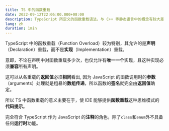 ```yaml
---
title: TS 中的函数重载
date: 2022-09-12T22:06:00.000+08:00
description: TypeScript 所定义的函数重载语法，与 C++ 等静态语言中的概念有较大差异。
lang: zh
duration: 1min
---
```


TypeScript 中的函数重载（Function Overload）较为特别，其允许的是**声明**（Declaration）重载，而不是**实现**（Implementation）重载。

意即，不论在声明中对函数重载多少次，也仅允许有**唯一一个**实现，且这种实现必须**兼容**所有声明。

这可以从各重载的**返回值**必须**相同**看出,
因为 JavaScript 的函数调用时的**参数**（arguments）处理就是粗暴的**数组传递**，所以函数的**签名**就完全由**返回值**确定。

所以 TS 中函数重载的意义主要在于，使 IDE 能够提供**函数重载**这种思维模式的**代码提示**。

完全符合 TypeScript 作为 JavaScript 的**注释**的角色，除了`class`和`enum`外不具备任何**运行时**功能。
